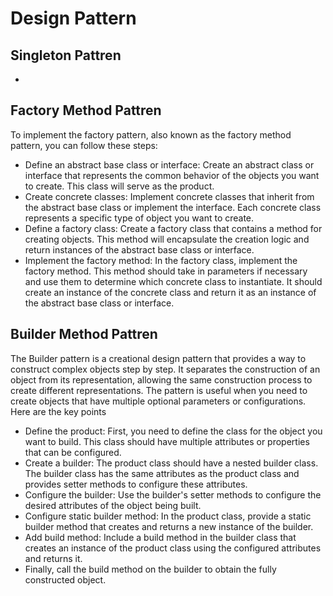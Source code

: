 # Design Pattern
## Singleton Pattren
-
## Factory Method Pattren
To implement the factory pattern, also known as the factory method pattern, you can follow these steps:
 * Define an abstract base class or interface: Create an abstract class or interface that represents the common behavior of the objects you want to create. This class will serve as the product.
 * Create concrete classes: Implement concrete classes that inherit from the abstract base class or implement the interface. Each concrete class represents a specific type of object you want to create.
 * Define a factory class: Create a factory class that contains a method for creating objects. This method will encapsulate the creation logic and return instances of the abstract base class or interface.
 * Implement the factory method: In the factory class, implement the factory method. This method should take in parameters if necessary and use them to determine which concrete class to instantiate. It should create an instance of the concrete class and return it as an instance of the abstract base class or interface.

## Builder Method Pattren
The Builder pattern is a creational design pattern that provides a way to construct complex objects step by step. It separates the construction of an object from its representation, allowing the same construction process to create different representations. The pattern is useful when you need to create objects that have multiple optional parameters or configurations.
Here are the key points
* Define the product: First, you need to define the class for the object you want to build. This class should have multiple attributes or properties that can be configured.
* Create a builder: The product class should have a nested builder class. The builder class has the same attributes as the product class and provides setter methods to configure these attributes.
* Configure the builder: Use the builder's setter methods to configure the desired attributes of the object being built.
* Configure static builder method: In the product class, provide a static builder method that creates and returns a new instance of the builder.
* Add build method: Include a build method in the builder class that creates an instance of the product class using the configured attributes and returns it.
* Finally, call the build method on the builder to obtain the fully constructed object.

